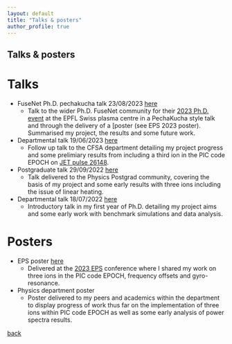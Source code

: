 ```yaml
---
layout: default
title: "Talks & posters"
author_profile: true
---
```


## Talks & posters



Talks
======
- FuseNet Ph.D. pechakucha talk 23/08/2023 [here](./assets/data/PechaKucha2023.pdf)
	- Talk to the wider Ph.D. FuseNet community for their [2023 Ph.D. event](https://indico.fusenet.eu/event/47/) at the EPFL Swiss plasma centre in a PechaKucha style talk and through the delivery of a [poster (see EPS 2023 poster). Summarised my project, the results and some future work.
- Departmental talk 19/06/2023 [here](./assets/data/CFSA-Seminar-190623.pdf)
	- Follow up talk to the CFSA department detailing my project progress and some prelimiary results from including a third ion in the PIC code EPOCH on [JET pulse 26148](./assets/data/ICE_Cottrell_1993_Nucl_Fusion_33_1365.pdf).
- Postgraduate talk 29/09/2022 [here](./assets/data/PG-Seminar-290922.mp4)
	- Talk delivered to the Physics Postgrad community, covering the basis of my project and some early results with three ions including the issue of linear heating.
- Departmental talk 18/07/2022 [here](./assets/data/CFSA-Seminar-180722.mp4)
	- Introductory talk in my first year of Ph.D. detailing my project aims and some early work with benchmark simulations and data analysis.

Posters
======
- EPS poster [here](./assets/data/poster_EPS2023_210623.pdf)
	- Delivered at the [2023 EPS](https://epsplasma2023.eu) conference where I shared my work on three ions in the PIC code EPOCH, frequency offsets and gyro-resonance.
- Physics department poster
	- Poster delivered to my peers and academics within the department to display progress of work thus far on the implementation of three ions within PIC code EPOCH as well as some early analysis of power spectra results.


[back](./)
